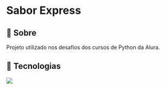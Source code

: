 <h1>Sabor Express</h1>

<h2>📌 Sobre</h2>
<p>Projeto utilizado nos desafios dos cursos de Python da Alura.</p>

## 🚀 Tecnologias
<div>
  <img src="https://img.shields.io/badge/HTML-239120?style=for-the-badge&logo=html5&logoColor=white">
</div>